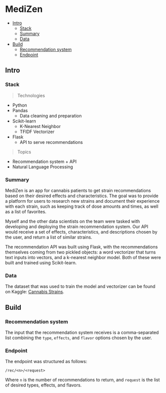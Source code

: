 # MediZen

* [Intro](#intro)
  * [Stack](#stack)
  * [Summary](#summary)
  * [Data](#data)
* [Build](#build)
  * [Recommendation system](#recommendation-system)
  * [Endpoint](#endpoint)

## Intro

### Stack

> Technologies

* Python
* Pandas
  * Data cleaning and preparation
* Scikit-learn
  * K-Nearest Neighbor
  * TFIDF Vectorizer
* Flask
  * API to serve recommendations

> Topics

* Recommendation system + API
* Natural Language Processing

### Summary

MediZen is an app for cannabis patients to get strain recommendations based on their desired effects and characteristics. The goal was to provide a platform for users to research new strains and document their experience with each strain, such as keeping track of dose amounts and times, as well as a list of favorites.

Myself and the other data scientists on the team were tasked with developing and deploying the strain recommendation system. Our API would receive a set of effects, characteristics, and descriptions chosen by the user, and return a list of similar strains.

The recommendation API was built using Flask, with the recommendations themselves coming from two pickled objects: a word vectorizer that turns text inputs into vectors, and a k-nearest neighbor model. Both of these were built and trained using Scikit-learn.

### Data

The dataset that was used to train the model and vectorizer can be found on Kaggle: [Cannabis Strains](https://www.kaggle.com/kingburrito666/cannabis-strains).

## Build

### Recommendation system

The input that the recommendation system receives is a comma-separated list combining the `type`, `effects`, and `flavor` options chosen by the user.

### Endpoint

The endpoint was structured as follows:

    /rec/<n>/<request>

Where `n` is the number of recommendations to return, and `request` is the list of desired types, effects, and flavors.
